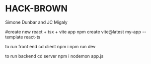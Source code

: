 # HACK-BROWN
Simone Dunbar and JC Migaly

#create new react + tsx + vite app
npm create vite@latest my-app --template react-ts

to run front end
cd client
npm i
npm run dev

to run backend
cd server
npm i
nodemon app.js